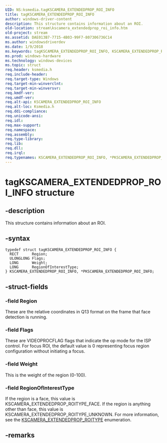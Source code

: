 ```yaml
---
UID: NS:ksmedia.tagKSCAMERA_EXTENDEDPROP_ROI_INFO
title: tagKSCAMERA_EXTENDEDPROP_ROI_INFO
author: windows-driver-content
description: This structure contains information about an ROI.
old-location: stream\kscamera_extendedprop_roi_info.htm
old-project: stream
ms.assetid: DAE013B7-7715-4B03-99F7-807306736C14
ms.author: windowsdriverdev
ms.date: 1/9/2018
ms.keywords: tagKSCAMERA_EXTENDEDPROP_ROI_INFO, KSCAMERA_EXTENDEDPROP_ROI_INFO, *PKSCAMERA_EXTENDEDPROP_ROI_INFO
ms.prod: windows-hardware
ms.technology: windows-devices
ms.topic: struct
req.header: ksmedia.h
req.include-header: 
req.target-type: Windows
req.target-min-winverclnt: 
req.target-min-winversvr: 
req.kmdf-ver: 
req.umdf-ver: 
req.alt-api: KSCAMERA_EXTENDEDPROP_ROI_INFO
req.alt-loc: Ksmedia.h
req.ddi-compliance: 
req.unicode-ansi: 
req.idl: 
req.max-support: 
req.namespace: 
req.assembly: 
req.type-library: 
req.lib: 
req.dll: 
req.irql: 
req.typenames: KSCAMERA_EXTENDEDPROP_ROI_INFO, *PKSCAMERA_EXTENDEDPROP_ROI_INFO
---
```


# tagKSCAMERA_EXTENDEDPROP_ROI_INFO structure



## -description
This structure contains information about an ROI.



## -syntax

````
typedef struct tagKSCAMERA_EXTENDEDPROP_ROI_INFO {
  RECT      Region;
  ULONGLONG Flags;
  LONG      Weight;
  LONG      RegionOfInterestType;
} KSCAMERA_EXTENDEDPROP_ROI_INFO, *PKSCAMERA_EXTENDEDPROP_ROI_INFO;
````


## -struct-fields

### -field Region

These are the relative coordinates in Q13 format on the frame that face detection is running.


### -field Flags

These are VIDEOPROCFLAG flags that indicate the op mode for the ISP control. For focus ROI, the default value is 0 representing focus region configuration without initiating a focus.


### -field Weight

This is the weight of the region (0-100).


### -field RegionOfInterestType

If the region is a face, this value is KSCAMERA_EXTENDEDPROP_ROITYPE_FACE. If the region is anything other than face, this value is KSCAMERA_EXTENDEDPROP_ROITYPE_UNKNOWN. For more information, see the <a href="..\ksmedia\ne-ksmedia-kscamera_extendedprop_roitype.md">KSCAMERA_EXTENDEDPROP_ROITYPE</a> enumeration.


## -remarks
